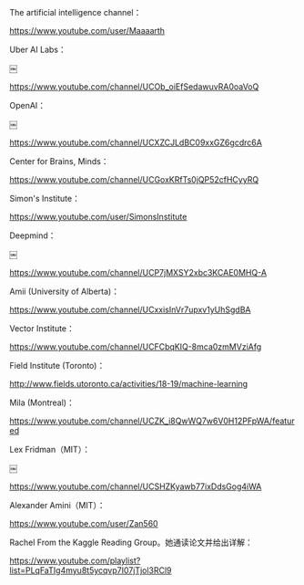 The artificial intelligence channel：

https://www.youtube.com/user/Maaaarth

Uber AI Labs：

￼

https://www.youtube.com/channel/UCOb_oiEfSedawuvRA0oaVoQ

OpenAI：

￼

https://www.youtube.com/channel/UCXZCJLdBC09xxGZ6gcdrc6A

Center for Brains, Minds：

https://www.youtube.com/channel/UCGoxKRfTs0jQP52cfHCyyRQ

Simon's Institute：

https://www.youtube.com/user/SimonsInstitute

Deepmind：

￼

https://www.youtube.com/channel/UCP7jMXSY2xbc3KCAE0MHQ-A

Amii (University of Alberta)：

https://www.youtube.com/channel/UCxxisInVr7upxv1yUhSgdBA

Vector Institute：

https://www.youtube.com/channel/UCFCbqKIQ-8mca0zmMVziAfg

Field Institute (Toronto)：

http://www.fields.utoronto.ca/activities/18-19/machine-learning

Mila (Montreal)：

https://www.youtube.com/channel/UCZK_i8QwWQ7w6V0H12PFpWA/featured

Lex Fridman（MIT）：

￼

https://www.youtube.com/channel/UCSHZKyawb77ixDdsGog4iWA

Alexander Amini（MIT）：

https://www.youtube.com/user/Zan560

Rachel From the Kaggle Reading Group。她通读论文并给出详解：

https://www.youtube.com/playlist?list=PLqFaTIg4myu8t5ycqvp7I07jTjol3RCl9